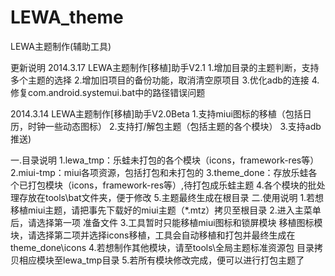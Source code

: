 LEWA_theme
==============

LEWA主题制作(辅助工具)


更新说明
2014.3.17
LEWA主题制作[移植]助手V2.1
1.增加目录的主题判断，支持多个主题的选择
2.增加旧项目的备份功能，取消清空原项目
3.优化adb的连接
4.修复com.android.systemui.bat中的路径错误问题

2014.3.14 
LEWA主题制作[移植]助手V2.0Beta
1.支持miui图标的移植（包括日历，时钟一些动态图标）
2.支持打/解包主题（包括主题的各个模块）
3.支持adb推送) 

一.目录说明
1.lewa_tmp：乐蛙未打包的各个模块（icons，framework-res等）
2.miui-tmp：miui各项资源，包括打包和未打包的
3.theme_done：存放乐蛙各个已打包模块（icons，framework-res等）,待打包成乐蛙主题
4.各个模块的批处理存放在tools\bat文件夹，便于修改
5.主题最终生成在根目录
二.使用说明
1.若想移植miui主题，请把事先下载好的miui主题（*.mtz）拷贝至根目录
2.进入主菜单后，请选择第一项 准备文件
3.工具暂时只能移植miui图标和锁屏模块 移植图标模块，请选择第二项并选择icons移植，工具会自动移植和打包并最终生成在theme_done\icons
4.若想制作其他模块，请至tools\全局主题标准资源包 目录拷贝相应模块至lewa_tmp目录
5.若所有模块修改完成，便可以进行打包主题了
